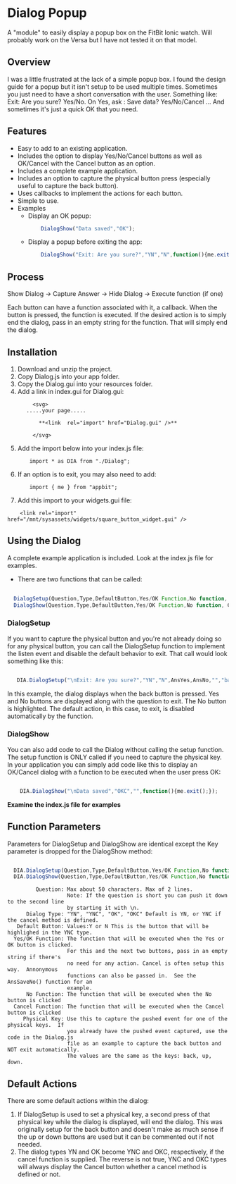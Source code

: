 # Dialog Popup

A "module" to easily display a popup box on the FitBit Ionic watch.  Will probably work on the Versa but I have not tested it on that model.

## Overview

I was a little frustrated at the lack of a simple popup box.  I found the design guide for a popup but it isn't setup to be used multiple times.  Sometimes you just need to have a short conversation with the user.  Something like: Exit:  Are you sure? Yes/No.  On Yes, ask : Save data? Yes/No/Cancel ...   And sometimes it's just a quick OK that you need. 

## Features

- Easy to add to an existing application.
- Includes the option to display Yes/No/Cancel buttons as well as OK/Cancel with the Cancel button as an option.
- Includes a complete example application.
- Includes an option to capture the physical button press (especially useful to capture the back button).
- Uses callbacks to implement the actions for each button.
- Simple to use.
- Examples
  - Display an OK popup: 
	```javascript 
		DialogShow("Data saved","OK"); 
	```
  - Display a popup before exiting the app: 
	```javascript 
		DialogShow("Exit: Are you sure?","YN","N",function(){me.exit();});
	```

## Process
Show Dialog -> Capture Answer -> Hide Dialog -> Execute function (if one)

Each button can have a function associated with it, a callback.  When the button is pressed, the function is executed.  If the desired action is to simply end the dialog, pass in an empty string for the function.  That will simply end the dialog.

## Installation

1. Download and unzip the project.
1. Copy Dialog.js into your app folder.
1. Copy the Dialog.gui into your resources folder.
1. Add a link in index.gui for Dialog.gui:
```    
        <svg>
      .....your page.....

          **<link  rel="import" href="Dialog.gui" />**

        </svg>
 ```   
5. Add the import below into your index.js file:
```
       import * as DIA from "./Dialog";
```    
6. If an option is to exit, you may also need to add:
```
       import { me } from "appbit";
```    
7. Add this import to your widgets.gui file:
```
    <link rel="import" href="/mnt/sysassets/widgets/square_button_widget.gui" />  
```

## Using the Dialog
A complete example application is included.  Look at the index.js file for examples.

- There are two functions that can be called:
```javascript
  
  DialogSetup(Question,Type,DefaultButton,Yes/OK Function,No function, Cancel Function,Physical Key);
  DialogShow(Question,Type,DefaultButton,Yes/OK Function,No function, Cancel Function);

```
### DialogSetup 
If you want to capture the physical button and you're not already doing so for any physical button, you can call the DialogSetup function to implement the listen event and disable the default behavior to exit.  That call would look something like this:
```javascript

   DIA.DialogSetup("\nExit: Are you sure?","YN","N",AnsYes,AnsNo,"","back");

```
In this example, the dialog displays when the back button is pressed.  Yes and No buttons are displayed along with the question to exit.  The No button is highlighted.  The default action, in this case, to exit, is disabled automatically by the function.  

### DialogShow
You can also add code to call the Dialog without calling the setup function.  The setup function is ONLY called if you need to capture the physical key.  In your application you can simply add code like this to display an OK/Cancel dialog with a function to be executed when the user press OK:
```javascript

	DIA.DialogShow("\nData saved","OKC","",function(){me.exit();});

```

**Examine the index.js file for examples**

## Function Parameters
Parameters for DialogSetup and DialogShow are identical except the Key parameter is dropped for the DialogShow method:
```javascript

  DIA.DialogSetup(Question,Type,DefaultButton,Yes/OK Function,No function, Cancel Function,Physical Key);
  DIA.DialogShow(Question,Type,DefaultButton,Yes/OK Function,No function, Cancel Function);

```
```
         Question: Max about 50 characters. Max of 2 lines. 
                   Note: If the question is short you can push it down to the second line
                   by starting it with \n.
      Dialog Type: "YN", "YNC", "OK", "OKC" Default is YN, or YNC if the cancel method is defined.
   Default Button: Values:Y or N This is the button that will be highlighed in the YNC type.
  Yes/OK Function: The function that will be executed when the Yes or OK button is clicked.
                   For this and the next two buttons, pass in an empty string if there's
                   no need for any action. Cancel is often setup this way.  Annonymous 
                   functions can also be passed in.  See the AnsSaveNo() function for an 
                   example.
      No Function: The function that will be executed when the No button is clicked
  Cancel Function: The function that will be executed when the Cancel button is clicked
     Physical Key: Use this to capture the pushed event for one of the physical keys.  If
                   you already have the pushed event captured, use the code in the Dialog.js
                   file as an example to capture the back button and NOT exit automatically.
                   The values are the same as the keys: back, up, down.

```
## Default Actions
There are some default actions within the dialog:
1. If DialogSetup is used to set a physical key, a second press of that physical key while the dialog is displayed, will end the dialog.  This was originally setup for the back button and doesn't make as much sense if the up or down buttons are used but it can be commented out if not needed.
1. The dialog types YN and OK become YNC and OKC, respectively, if the cancel function is supplied.  The reverse is not true, YNC and OKC types will always display the Cancel button whether a cancel method is defined or not.

 
